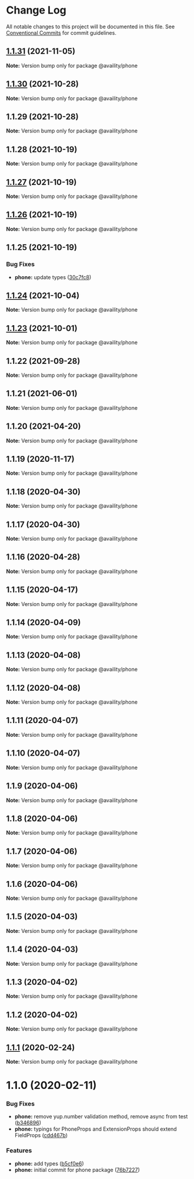# Change Log

All notable changes to this project will be documented in this file.
See [Conventional Commits](https://conventionalcommits.org) for commit guidelines.

## [1.1.31](https://github.com/Availity/availity-react/compare/@availity/phone@1.1.29...@availity/phone@1.1.31) (2021-11-05)

**Note:** Version bump only for package @availity/phone





## [1.1.30](https://github.com/Availity/availity-react/compare/@availity/phone@1.1.29...@availity/phone@1.1.30) (2021-10-28)

**Note:** Version bump only for package @availity/phone





## 1.1.29 (2021-10-28)

**Note:** Version bump only for package @availity/phone





## 1.1.28 (2021-10-19)

**Note:** Version bump only for package @availity/phone





## [1.1.27](https://github.com/Availity/availity-react/compare/@availity/phone@1.1.26...@availity/phone@1.1.27) (2021-10-19)

**Note:** Version bump only for package @availity/phone





## [1.1.26](https://github.com/Availity/availity-react/compare/@availity/phone@1.1.25...@availity/phone@1.1.26) (2021-10-19)

**Note:** Version bump only for package @availity/phone





## 1.1.25 (2021-10-19)


### Bug Fixes

* **phone:** update types ([30c7fc8](https://github.com/Availity/availity-react/commit/30c7fc885b1b91b04a5153fbf796e8c136692be4))





## [1.1.24](https://github.com/Availity/availity-react/compare/@availity/phone@1.1.23...@availity/phone@1.1.24) (2021-10-04)

**Note:** Version bump only for package @availity/phone





## [1.1.23](https://github.com/Availity/availity-react/compare/@availity/phone@1.1.22...@availity/phone@1.1.23) (2021-10-01)

**Note:** Version bump only for package @availity/phone





## 1.1.22 (2021-09-28)

**Note:** Version bump only for package @availity/phone





## 1.1.21 (2021-06-01)

**Note:** Version bump only for package @availity/phone





## 1.1.20 (2021-04-20)

**Note:** Version bump only for package @availity/phone





## 1.1.19 (2020-11-17)

**Note:** Version bump only for package @availity/phone





## 1.1.18 (2020-04-30)

**Note:** Version bump only for package @availity/phone





## 1.1.17 (2020-04-30)

**Note:** Version bump only for package @availity/phone





## 1.1.16 (2020-04-28)

**Note:** Version bump only for package @availity/phone





## 1.1.15 (2020-04-17)

**Note:** Version bump only for package @availity/phone





## 1.1.14 (2020-04-09)

**Note:** Version bump only for package @availity/phone





## 1.1.13 (2020-04-08)

**Note:** Version bump only for package @availity/phone





## 1.1.12 (2020-04-08)

**Note:** Version bump only for package @availity/phone





## 1.1.11 (2020-04-07)

**Note:** Version bump only for package @availity/phone





## 1.1.10 (2020-04-07)

**Note:** Version bump only for package @availity/phone





## 1.1.9 (2020-04-06)

**Note:** Version bump only for package @availity/phone





## 1.1.8 (2020-04-06)

**Note:** Version bump only for package @availity/phone





## 1.1.7 (2020-04-06)

**Note:** Version bump only for package @availity/phone





## 1.1.6 (2020-04-06)

**Note:** Version bump only for package @availity/phone





## 1.1.5 (2020-04-03)

**Note:** Version bump only for package @availity/phone





## 1.1.4 (2020-04-03)

**Note:** Version bump only for package @availity/phone





## 1.1.3 (2020-04-02)

**Note:** Version bump only for package @availity/phone





## 1.1.2 (2020-04-02)

**Note:** Version bump only for package @availity/phone





## [1.1.1](https://github.com/Availity/availity-react/compare/@availity/phone@1.1.0...@availity/phone@1.1.1) (2020-02-24)

**Note:** Version bump only for package @availity/phone





# 1.1.0 (2020-02-11)


### Bug Fixes

* **phone:** remove yup.number validation method, remove async from test ([b346896](https://github.com/Availity/availity-react/commit/b346896414fc71c208be4f39cf6ac77412c5fea0))
* **phone:** typings for PhoneProps and ExtensionProps should extend FieldProps ([cdd467b](https://github.com/Availity/availity-react/commit/cdd467b3158dead419c3bfa6f551e5badf6edf3c))


### Features

* **phone:** add types ([b5cf0e6](https://github.com/Availity/availity-react/commit/b5cf0e62871266cc2e5689258912b1ba533bceb5))
* **phone:** initial commit for phone package ([76b7227](https://github.com/Availity/availity-react/commit/76b7227adee750265daa4e65486606d102a1e5c2))
